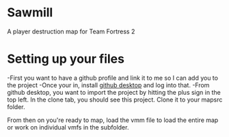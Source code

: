# Sawmill
A player destruction map for Team Fortress 2

# Setting up your files
-First you want to have a github profile and link it to me so I can add you to the project
-Once your in, install [github desktop](https://desktop.github.com/) and log into that.
-From github desktop, you want to import the project by hitting the plus sign in the top left. In the clone tab, you should see this project.
Clone it to your mapsrc folder.

From then on you're ready to map, load the vmm file to load the entire map or work on individual vmfs in the subfolder.

